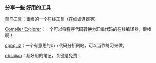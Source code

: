 
### 分享一些 好用的工具

[菜鸟工具](https://c.runoob.com/compile/)：很棒的一个在线工具（在线编译器等）

[Compiler Explorer](https://gcc.godbolt.org/)：一个可以将程序代码转换为汇编代码的在线编译器，很棒啊！

[cppquiz](https://cppquiz.org/quiz/question/1)：一个有意思的c++代码分析网站，可以当作练习来做。

[obsidian](https://obsidian.md/)：超好用的笔记，关键是免费！

[]()

[]()

[]()

[]()
